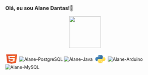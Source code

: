 ### **Olá, eu sou Alane Dantas!**👋
<div style="text-align: center;">
  <img src="https://github.com/AlaneDantass/AlaneDantass/assets/156969445/58cfea44-afd3-4c8f-a1eb-fc46d32ae907" width="100" height="100">
</div>

<div style="display: inline_block"><br>
  
<img align="center" alt="Alane-HTML" height="30" width="40" src="https://raw.githubusercontent.com/devicons/devicon/master/icons/html5/html5-original.svg">
<img align="center" alt="Alane-PostgreSQL" height="30" width="40" src="https://cdn.jsdelivr.net/gh/devicons/devicon/icons/postgresql/postgresql-original.svg">
<img align="center" alt="Alane-Java" height="40" width="50" src="https://cdn.jsdelivr.net/gh/devicons/devicon/icons/java/java-original.svg">
<img align="center" alt="Alane-Python" height="30" width="40" src="https://raw.githubusercontent.com/devicons/devicon/master/icons/python/python-original.svg">
<img align="center" alt="Alane-Arduino" height="30" width="40" src="https://cdn.jsdelivr.net/gh/devicons/devicon/icons/arduino/arduino-original.svg">
<img align="center" alt="Alane-MySQL" height="30" width="40" src="https://cdn.jsdelivr.net/gh/devicons/devicon/icons/mysql/mysql-original.svg">

</div>


